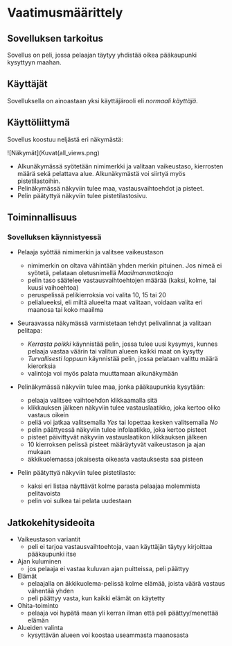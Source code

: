 # Vaatimusmäärittely

## Sovelluksen tarkoitus

Sovellus on peli, jossa pelaajan täytyy yhdistää oikea pääkaupunki kysyttyyn maahan.

## Käyttäjät

Sovelluksella on ainoastaan yksi käyttäjärooli eli *normaali käyttäjä*.

## Käyttöliittymä

Sovellus koostuu neljästä eri näkymästä:

![Näkymät](Kuvat(all_views.png)

* Alkunäkymässä syötetään nimimerkki ja valitaan vaikeustaso, kierrosten määrä sekä pelattava alue. Alkunäkymästä voi siirtyä myös pistetilastoihin.
*  Pelinäkymässä näkyviin tulee maa, vastausvaihtoehdot ja pisteet.
*  Pelin päätyttyä näkyviin tulee pistetilastosivu.


## Toiminnallisuus


### Sovelluksen käynnistyessä

* Pelaaja syöttää nimimerkin ja valitsee vaikeustason
    * nimimerkin on oltava vähintään yhden merkin pituinen. Jos nimeä ei syötetä, pelataan oletusnimellä *Maailmanmatkaaja*
    * pelin taso säätelee vastausvaihtoehtojen määrää (kaksi, kolme, tai kuusi vaihoehtoa)
    * peruspelissä pelikierroksia voi valita 10, 15 tai 20
    * pelialueeksi, eli miltä alueelta maat valitaan, voidaan valita eri maanosa tai koko maailma

* Seuraavassa näkymässä varmistetaan tehdyt pelivalinnat ja valitaan pelitapa:
    * *Kerrasta poikki* käynnistää pelin, jossa tulee uusi kysymys, kunnes pelaaja vastaa väärin tai valitun alueen kaikki maat on kysytty
    * *Turvallisesti loppuun* käynnistää pelin, jossa pelataan valittu määrä kierorksia
    * valintoja voi myös palata muuttamaan alkunäkymään

* Pelinäkymässä näkyviin tulee maa, jonka pääkaupunkia kysytään:
    * pelaaja valitsee vaihtoehdon klikkaamalla sitä
    * klikkauksen jälkeen näkyviin tulee vastauslaatikko, joka kertoo oliko vastaus oikein
    * peliä voi jatkaa valitsemalla *Yes* tai lopettaa kesken valitsemalla *No*
    * pelin päättyessä näkyviin tulee infolaatikko, joka kertoo pisteet
    * pisteet päivittyvät näkyviin vastauslaatikon klikkauksen jälkeen
    * 10 kierroksen pelissä pisteet määräytyvät vaikeustason ja ajan mukaan
    * äkkikuolemassa jokaisesta oikeasta vastauksesta saa pisteen

* Pelin päätyttyä näkyviin tulee pistetilasto:
    * kaksi eri listaa näyttävät kolme parasta pelaajaa molemmista pelitavoista
    * pelin voi sulkea tai pelata uudestaan


## Jatkokehitysideoita

* Vaikeustason variantit
    * peli ei tarjoa vastausvaihtoehtoja, vaan käyttäjän täytyy kirjoittaa pääkaupunki itse
* Ajan kuluminen
    * jos pelaaja ei vastaa kuluvan ajan puitteissa, peli päättyy
* Elämät
    * pelaajalla on äkkikuolema-pelissä kolme elämää, joista väärä vastaus vähentää yhden
    * peli päättyy vasta, kun kaikki elämät on käytetty
* Ohita-toiminto
    * pelaaja voi hypätä maan yli kerran ilman että peli päättyy/menettää elämän
* Alueiden valinta
    * kysyttävän alueen voi koostaa useammasta maanosasta
